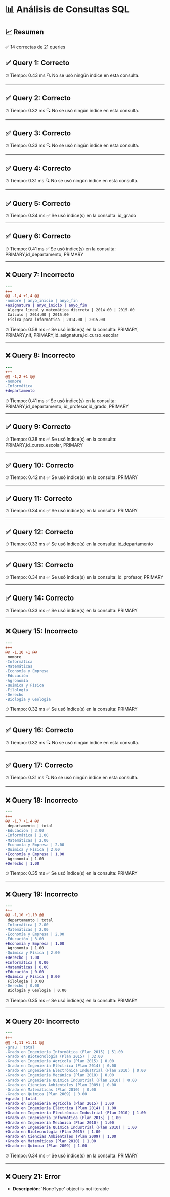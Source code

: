 # 📊 Análisis de Consultas SQL


## 📈 Resumen
✅ 14 correctas de 21 queries

## ✅ Query 1: Correcto

⏱ Tiempo: 0.43 ms
🔍 No se usó ningún índice en esta consulta.

---

## ✅ Query 2: Correcto

⏱ Tiempo: 0.32 ms
🔍 No se usó ningún índice en esta consulta.

---

## ✅ Query 3: Correcto

⏱ Tiempo: 0.33 ms
🔍 No se usó ningún índice en esta consulta.

---

## ✅ Query 4: Correcto

⏱ Tiempo: 0.31 ms
🔍 No se usó ningún índice en esta consulta.

---

## ✅ Query 5: Correcto

⏱ Tiempo: 0.34 ms
✅ Se usó índice(s) en la consulta: id_grado

---

## ✅ Query 6: Correcto

⏱ Tiempo: 0.41 ms
✅ Se usó índice(s) en la consulta: PRIMARY,id_departamento, PRIMARY

---

## ❌ Query 7: Incorrecto
```diff
--- 
+++ 
@@ -1,4 +1,4 @@
-nombre | anyo_inicio | anyo_fin
+asignatura | anyo_inicio | anyo_fin
 Álgegra lineal y matemática discreta | 2014.00 | 2015.00
 Cálculo | 2014.00 | 2015.00
 Física para informática | 2014.00 | 2015.00
```

⏱ Tiempo: 0.58 ms
✅ Se usó índice(s) en la consulta: PRIMARY, PRIMARY,nif, PRIMARY,id_asignatura,id_curso_escolar

---

## ❌ Query 8: Incorrecto
```diff
--- 
+++ 
@@ -1,2 +1 @@
-nombre
-Informática
+departamento
```

⏱ Tiempo: 0.41 ms
✅ Se usó índice(s) en la consulta: PRIMARY,id_departamento, id_profesor,id_grado, PRIMARY

---

## ✅ Query 9: Correcto

⏱ Tiempo: 0.38 ms
✅ Se usó índice(s) en la consulta: PRIMARY,id_curso_escolar, PRIMARY

---

## ✅ Query 10: Correcto

⏱ Tiempo: 0.42 ms
✅ Se usó índice(s) en la consulta: PRIMARY

---

## ✅ Query 11: Correcto

⏱ Tiempo: 0.34 ms
✅ Se usó índice(s) en la consulta: PRIMARY

---

## ✅ Query 12: Correcto

⏱ Tiempo: 0.33 ms
✅ Se usó índice(s) en la consulta: id_departamento

---

## ✅ Query 13: Correcto

⏱ Tiempo: 0.34 ms
✅ Se usó índice(s) en la consulta: id_profesor, PRIMARY

---

## ✅ Query 14: Correcto

⏱ Tiempo: 0.33 ms
✅ Se usó índice(s) en la consulta: PRIMARY

---

## ❌ Query 15: Incorrecto
```diff
--- 
+++ 
@@ -1,10 +1 @@
 nombre
-Informática
-Matemáticas
-Economía y Empresa
-Educación
-Agronomía
-Química y Física
-Filología
-Derecho
-Biología y Geología
```

⏱ Tiempo: 0.32 ms
✅ Se usó índice(s) en la consulta: PRIMARY

---

## ✅ Query 16: Correcto

⏱ Tiempo: 0.32 ms
🔍 No se usó ningún índice en esta consulta.

---

## ✅ Query 17: Correcto

⏱ Tiempo: 0.31 ms
🔍 No se usó ningún índice en esta consulta.

---

## ❌ Query 18: Incorrecto
```diff
--- 
+++ 
@@ -1,7 +1,4 @@
 departamento | total
-Educación | 3.00
-Informática | 2.00
-Matemáticas | 2.00
-Economía y Empresa | 2.00
-Química y Física | 2.00
+Economía y Empresa | 1.00
 Agronomía | 1.00
+Derecho | 1.00
```

⏱ Tiempo: 0.35 ms
✅ Se usó índice(s) en la consulta: PRIMARY

---

## ❌ Query 19: Incorrecto
```diff
--- 
+++ 
@@ -1,10 +1,10 @@
 departamento | total
-Informática | 2.00
-Matemáticas | 2.00
-Economía y Empresa | 2.00
-Educación | 3.00
+Economía y Empresa | 1.00
 Agronomía | 1.00
-Química y Física | 2.00
+Derecho | 1.00
+Informática | 0.00
+Matemáticas | 0.00
+Educación | 0.00
+Química y Física | 0.00
 Filología | 0.00
-Derecho | 0.00
 Biología y Geología | 0.00
```

⏱ Tiempo: 0.35 ms
✅ Se usó índice(s) en la consulta: PRIMARY

---

## ❌ Query 20: Incorrecto
```diff
--- 
+++ 
@@ -1,11 +1,11 @@
-grau | total
-Grado en Ingeniería Informática (Plan 2015) | 51.00
-Grado en Biotecnología (Plan 2015) | 32.00
-Grado en Ingeniería Agrícola (Plan 2015) | 0.00
-Grado en Ingeniería Eléctrica (Plan 2014) | 0.00
-Grado en Ingeniería Electrónica Industrial (Plan 2010) | 0.00
-Grado en Ingeniería Mecánica (Plan 2010) | 0.00
-Grado en Ingeniería Química Industrial (Plan 2010) | 0.00
-Grado en Ciencias Ambientales (Plan 2009) | 0.00
-Grado en Matemáticas (Plan 2010) | 0.00
-Grado en Química (Plan 2009) | 0.00
+grado | total
+Grado en Ingeniería Agrícola (Plan 2015) | 1.00
+Grado en Ingeniería Eléctrica (Plan 2014) | 1.00
+Grado en Ingeniería Electrónica Industrial (Plan 2010) | 1.00
+Grado en Ingeniería Informática (Plan 2015) | 1.00
+Grado en Ingeniería Mecánica (Plan 2010) | 1.00
+Grado en Ingeniería Química Industrial (Plan 2010) | 1.00
+Grado en Biotecnología (Plan 2015) | 1.00
+Grado en Ciencias Ambientales (Plan 2009) | 1.00
+Grado en Matemáticas (Plan 2010) | 1.00
+Grado en Química (Plan 2009) | 1.00
```

⏱ Tiempo: 0.34 ms
✅ Se usó índice(s) en la consulta: PRIMARY

---

## ❌ Query 21: Error
- **Descripción**: 'NoneType' object is not iterable

